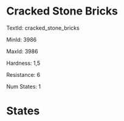 # Cracked Stone Bricks

TextId: cracked_stone_bricks

MinId: 3986

MaxId: 3986

Hardness: 1,5

Resistance: 6


Num States: 1

# States
```

```
